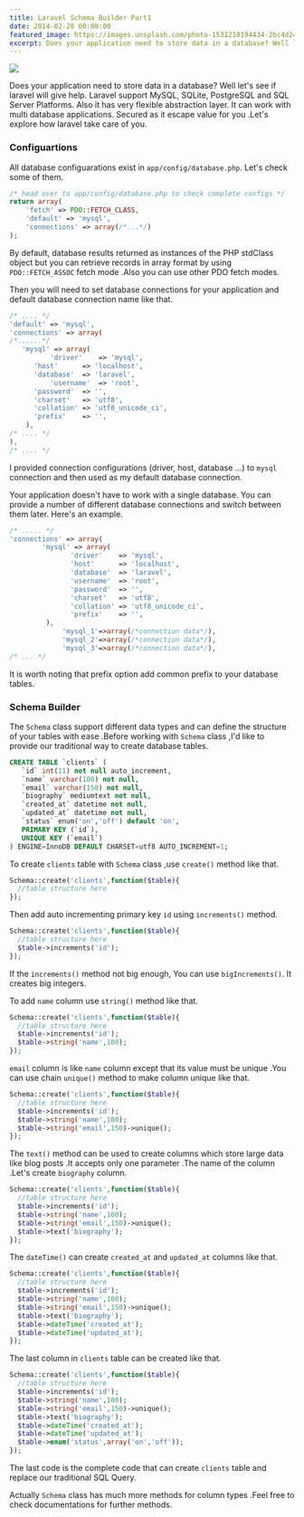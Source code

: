 ```yaml
---
title: Laravel Schema Builder Part1
date: 2014-02-28 00:00:00
featured_image: https://images.unsplash.com/photo-1531210194434-2bc4d24185a8?q=5
excerpt: Does your application need to store data in a database? Well let's see if laravel will give help. Laravel support MySQL, SQLite, PostgreSQL and SQL Server Platforms. Also it has very flexible abstraction layer. It can work with multi database applications. Secured as it escape value for you .Let's explore how laravel take care of you.
---
```


![](https://images.unsplash.com/photo-1531210194434-2bc4d24185a8?q=5)

Does your application need to store data in a database? Well let's see if laravel will give help. Laravel support MySQL, SQLite, PostgreSQL and SQL Server Platforms. Also it has very flexible abstraction layer. It can work with multi database applications. Secured as it escape value for you .Let's explore how laravel take care of you.

### Configuartions

All database configuarations exist in `app/config/database.php`. Let's check some of them.

```php
/* head over to app/config/database.php to check complete configs */
return array(
    'fetch' => PDO::FETCH_CLASS,
    'default' => 'mysql',
    'connections' => array(/*...*/)
);
```

By default, database results returned as instances of the PHP stdClass object but you can retrieve records in array format by using `PDO::FETCH_ASSOC` fetch mode .Also you can use other PDO fetch modes.

Then you will need to set database connections for your application and default database connection name like that.

```php
/* .... */
'default' => 'mysql',
'connections' => array(
/*......*/
   'mysql' => array(
          'driver'    => 'mysql',
	  'host'      => 'localhost',
	  'database'  => 'laravel',
          'username'  => 'root',
	  'password'  => '',
	  'charset'   => 'utf8',
	  'collation' => 'utf8_unicode_ci',
	  'prefix'    => '',
    ),
/* .... */
),
/* .... */
```

I provided connection configurations (driver, host, database ...) to `mysql` connection and then used as my default database connection.

Your application doesn't have to work with a single database. You can provide a number of different database connections and switch between them later. Here's an example.

```php
/* ..... */
'connections' => array(
	    'mysql' => array(
	           'driver'    => 'mysql',
	           'host'      => 'localhost',
	           'database'  => 'laravel',
	           'username'  => 'root',
	           'password'  => '',
	           'charset'   => 'utf8',
	           'collation' => 'utf8_unicode_ci',
	           'prefix'    => '',
	     ),
             'mysql_1'=>array(/*connection data*/),
             'mysql_2'=>array(/*connection data*/),
             'mysql_3'=>array(/*connection data*/),
/* ... */
```

It is worth noting that prefix option add common prefix to your database tables.

### Schema Builder

The `Schema` class support different data types and can define the structure of your tables with ease .Before working with `Schema` class ,I'd like to provide our traditional way to create database tables.

```sql
CREATE TABLE `clients` (
   `id` int(11) not null auto_increment,
   `name` varchar(100) not null,
   `email` varchar(150) not null,
   `biography` mediumtext not null,
   `created_at` datetime not null,
   `updated_at` datetime not null,
   `status` enum('on','off') default 'on',
   PRIMARY KEY (`id`),
   UNIQUE KEY (`email`)
) ENGINE=InnoDB DEFAULT CHARSET=utf8 AUTO_INCREMENT=1;
```

To create `clients` table with `Schema` class ,use `create()` method like that.

```php
Schema::create('clients',function($table){
  //table structure here
});
```

Then add auto incrementing primary key `id` using `increments()` method.

```php
Schema::create('clients',function($table){
  //table structure here
  $table->increments('id');
});
```

If the `increments()` method not big enough, You can use `bigIncrements()`. It  creates big integers.

To add `name` column use `string()` method like that.

```php
Schema::create('clients',function($table){
  //table structure here
  $table->increments('id');
  $table->string('name',100);
});
```

`email` column is like `name` column except that its value must be unique .You can use chain `unique()` method to make column unique like that.

```php
Schema::create('clients',function($table){
  //table structure here
  $table->increments('id');
  $table->string('name',100);
  $table->string('email',150)->unique();
});
```

The `text()` method can be used to create columns which store large data like blog posts .It accepts only one parameter .The name of the column .Let's create `biography` column.

```php
Schema::create('clients',function($table){
  //table structure here
  $table->increments('id');
  $table->string('name',100);
  $table->string('email',150)->unique();
  $table->text('biography');
});
```

The `dateTime()` can create `created_at` and `updated_at` columns like that.

```php
Schema::create('clients',function($table){
  //table structure here
  $table->increments('id');
  $table->string('name',100);
  $table->string('email',150)->unique();
  $table->text('biography');
  $table->dateTime('created_at');
  $table->dateTime('updated_at');
});
```

The last column in `clients` table can be created like that.

```php
Schema::create('clients',function($table){
  //table structure here
  $table->increments('id');
  $table->string('name',100);
  $table->string('email',150)->unique();
  $table->text('biography');
  $table->dateTime('created_at');
  $table->dateTime('updated_at');
  $table->enum('status',array('on','off'));
});
```

The last code is the complete code that can create `clients` table and replace our traditional SQL Query.

Actually `Schema` class has much more methods for column types .Feel free to check documentations for further methods.